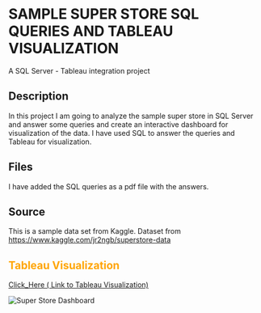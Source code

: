 # SAMPLE SUPER STORE SQL QUERIES AND TABLEAU VISUALIZATION

A SQL Server - Tableau integration project

## Description
In this project I am going to analyze the sample super store in SQL Server and answer some queries and create an interactive dashboard for visualization of the data.
I have used SQL to answer the queries and Tableau for visualization.<br>

## Files
I have added the SQL queries as a pdf file with the answers.

## Source
This is a sample data set from Kaggle.
Dataset from https://www.kaggle.com/jr2ngb/superstore-data

## <span style='color:Orange'> Tableau Visualization  </span>

[Click_Here ( Link to Tableau Visualization)](https://public.tableau.com/views/SuperStorePerformanceDashboard_16412805217630/SuperStoreDashboard?:language=en-GB&:display_count=n&:origin=viz_share_link)

![Super Store Dashboard](https://user-images.githubusercontent.com/51845833/148204906-02e587dd-791c-475c-a145-f46020775f6a.png)
